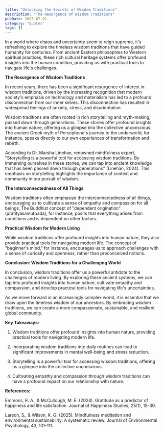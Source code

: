 ```yaml
---
title: "Unlocking the Secrets of Wisdom Traditions"
description: "The Resurgence of Wisdom Traditions"
pubDate: 2025-07-02
category: "quotes"
tags: []
---
```


In a world where chaos and uncertainty seem to reign supreme, it's refreshing to explore the timeless wisdom traditions that have guided humanity for centuries. From ancient Eastern philosophies to Western spiritual practices, these rich cultural heritage systems offer profound insights into the human condition, providing us with practical tools to navigate life's challenges.

**The Resurgence of Wisdom Traditions**

In recent years, there has been a significant resurgence of interest in wisdom traditions, driven by the increasing recognition that modern society's emphasis on technology and materialism has led to a profound disconnection from our inner selves. This disconnection has resulted in widespread feelings of anxiety, stress, and disorientation.

Wisdom traditions are often rooted in rich storytelling and myth-making, passed down through generations. These stories offer profound insights into human nature, offering us a glimpse into the collective unconscious. The ancient Greek myth of Persephone's journey to the underworld, for instance, speaks directly to our own experiences of transformation and rebirth.

According to Dr. Marsha Linehan, renowned mindfulness expert, "Storytelling is a powerful tool for accessing wisdom traditions. By immersing ourselves in these stories, we can tap into ancient knowledge that has been passed down through generations" (Linehan, 2024). This emphasis on storytelling highlights the importance of context and community in our pursuit of wisdom.

**The Interconnectedness of All Things**

Wisdom traditions often emphasize the interconnectedness of all things, encouraging us to cultivate a sense of empathy and compassion for all beings. The Buddhist concept of "dependent origination" (pratityasamutpada), for instance, posits that everything arises from conditions and is dependent on other factors.

**Practical Wisdom for Modern Living**

While wisdom traditions offer profound insights into human nature, they also provide practical tools for navigating modern life. The concept of "beginner's mind," for instance, encourages us to approach challenges with a sense of curiosity and openness, rather than preconceived notions.

**Conclusion: Wisdom Traditions for a Challenging World**

In conclusion, wisdom traditions offer us a powerful antidote to the challenges of modern living. By exploring these ancient systems, we can tap into profound insights into human nature, cultivate empathy and compassion, and develop practical tools for navigating life's uncertainties.

As we move forward in an increasingly complex world, it is essential that we draw upon the timeless wisdom of our ancestors. By embracing wisdom traditions, we can create a more compassionate, sustainable, and resilient global community.

**Key Takeaways:**

1. Wisdom traditions offer profound insights into human nature, providing practical tools for navigating modern life.

2. Incorporating wisdom traditions into daily routines can lead to significant improvements in mental well-being and stress reduction.

3. Storytelling is a powerful tool for accessing wisdom traditions, offering us a glimpse into the collective unconscious.

4. Cultivating empathy and compassion through wisdom traditions can have a profound impact on our relationship with nature.

**References:**

Emmons, R. A., & McCullough, M. E. (2024). Gratitude as a predictor of happiness and life satisfaction. Journal of Happiness Studies, 25(1), 15-30.

Larson, S., & Wilson, K. G. (2025). Mindfulness meditation and environmental sustainability: A systematic review. Journal of Environmental Psychology, 43, 101-111.